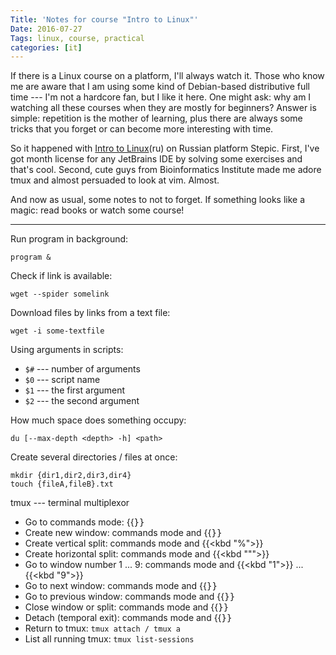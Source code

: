 ```yaml
---
Title: 'Notes for course "Intro to Linux"'
Date: 2016-07-27
Tags: linux, course, practical
categories: [it]
---
```


If there is a Linux course on a platform, I'll always watch it. Those who know me are aware that I am using some kind of Debian-based distributive full time --- I'm not a hardcore fan, but I like it here. One might ask: why am I watching all these courses when they are mostly for beginners? Answer is simple: repetition is the mother of learning, plus there are always some tricks that you forget or can become more interesting with time.

So it happened with [Intro to Linux](https://stepic.org/course/Введение-в-Linux-73)(ru) on Russian platform Stepic. First, I've got month license for any JetBrains IDE by solving some exercises and that's cool. Second, cute guys from Bioinformatics Institute made me adore tmux and almost persuaded to look at vim. Almost.

And now as usual, some notes to not to forget. If something looks like a magic: read books or watch some course!

---

Run program in background: 

```
program &
```

Check if link is available: 

```
wget --spider somelink
```

Download files by links from a text file: 

```
wget -i some-textfile
```


Using arguments in scripts:

* `$#` --- number of arguments
* `$0` --- script name
* `$1` --- the first argument
* `$2` --- the second argument

How much space does something occupy:

```
du [--max-depth <depth> -h] <path>
```

Create several directories / files at once:

```
mkdir {dir1,dir2,dir3,dir4}
touch {fileA,fileB}.txt
```

tmux --- terminal multiplexor

* Go to commands mode: {{<kbd Ctrl b>}}
* Create new window: commands mode and {{<kbd c>}}
* Create vertical split: commands mode and {{<kbd "%">}}
* Create horizontal split: commands mode and {{<kbd "\"">}}
* Go to window number 1 ... 9: commands mode and {{<kbd "1">}} ... {{<kbd "9">}}
* Go to next window: commands mode and {{<kbd n>}}
* Go to previous window: commands mode and {{<kbd p>}}
* Close window or split: commands mode and {{<kbd x>}}
* Detach (temporal exit): commands mode and {{<kbd d>}}
* Return to tmux: `tmux attach / tmux a`
* List all running tmux: `tmux list-sessions`
